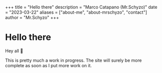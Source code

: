 +++
title = "Hello there"
description = "Marco Catapano (Mr.Schyzo)"
date = "2023-03-22"
aliases = ["about-me", "about-mrschyzo", "contact"]
author = "Mr.Schyzo"
+++

# Hello there

Hey all 👋

This is pretty much a work in progress. The site will surely be more complete as soon as I put more work on it.
